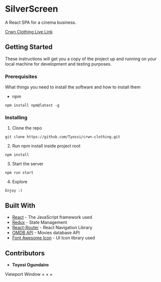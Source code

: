 # SilverScreen

A React SPA for a cinema business.

[Crwn Clothing Live Link](https://thesilversceen.netlify.app/)

## Getting Started

These instructions will get you a copy of the project up and running on your local machine for development and testing purposes.

### Prerequisites

What things you need to install the software and how to install them

- npm

```
npm install npm@latest -g
```

### Installing

1. Clone the repo

```
git clone https://github.com/Tyossi/crwn-clothing.git
```

2. Run npm install inside project root

```
npm install
```

3. Start the server

```
npm run start
```

4. Explore

```
Enjoy :)
```

## Built With

* [React](https://reactjs.org/) - The JavaScript framework used
* [Redux](https://redux.js.org/) - State Management
* [React-Router](https://v5.reactrouter.com/web/guides/quick-start) - React Navigation Library
* [OMDB API](http://www.omdbapi.com/?__cf_chl_captcha_tk__=BW1VqdsjeLu4hkpieFCaqsn8DOQI1npYhBOF4qa0G4k-1636295413-0-gaNycGzNA30) - Movies database API
* [Font Awesome Icon](https://fontawesome.com/) - UI Icon library used


## Contributors

* **Toyosi Ogundairo**


Viewport
Window
×
×
×
